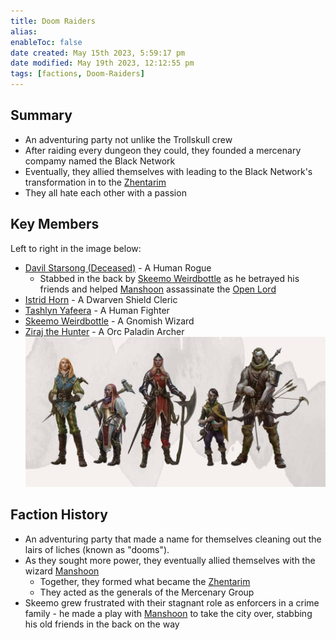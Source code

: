 ```yaml
---
title: Doom Raiders
alias: 
enableToc: false
date created: May 15th 2023, 5:59:17 pm
date modified: May 19th 2023, 12:12:55 pm
tags: [factions, Doom-Raiders]
---
```

## Summary
- An adventuring party not unlike the Trollskull crew
- After raiding every dungeon they could, they founded a mercenary compamy named the Black Network
- Eventually, they allied themselves with leading to the Black Network's transformation in to the [Zhentarim](Factions/Zhentarim.md)
- They all hate each other with a passion

## Key Members
Left to right in the image below:
- [Davil Starsong (Deceased)](NPCs/Davil%20Starsong%20(Deceased).md) - A Human Rogue
	- Stabbed in the back by [Skeemo Weirdbottle](NPCs/Skeemo%20Weirdbottle.md) as he betrayed his friends and helped [Manshoon](NPCs/Manshoon.md) assassinate the [Open Lord](Factions/Closed%20Lords%20of%20Waterdeep.md)
- [Istrid Horn](NPCs/Istrid%20Horn.md) - A Dwarven Shield Cleric
- [Tashlyn Yafeera](NPCs/Tashlyn%20Yafeera.md) - A Human Fighter
- [Skeemo Weirdbottle](NPCs/Skeemo%20Weirdbottle.md) - A Gnomish Wizard
- [Ziraj the Hunter](NPCs/Ziraj%20the%20Hunter.md) - A Orc Paladin Archer
![Doom Raiders](attachments/Doom%20Raiders.png)

## Faction History
- An adventuring party that made a name for themselves cleaning out the lairs of liches (known as "dooms").
- As they sought more power, they eventually allied themselves with the wizard [Manshoon](NPCs/Manshoon.md)
	- Together, they formed what became the [Zhentarim](Factions/Zhentarim.md)
	- They acted as the generals of the Mercenary Group
- Skeemo grew frustrated with their stagnant role as enforcers in a crime family - he made a play with [Manshoon](NPCs/Manshoon.md) to take the city over, stabbing his old friends in the back on the way
